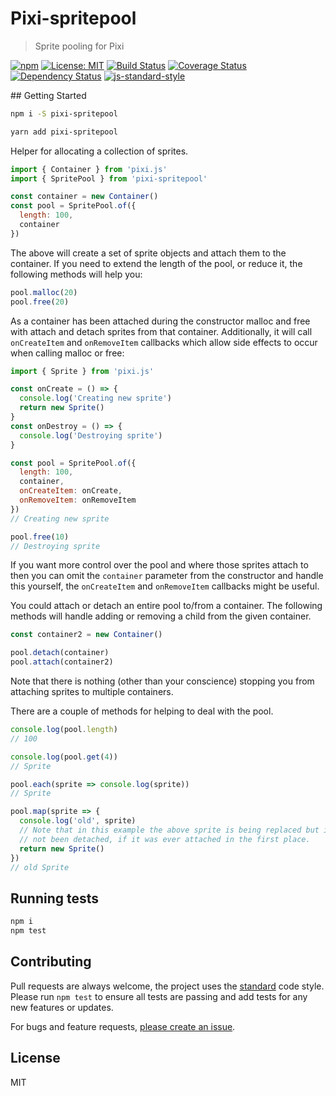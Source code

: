 
# Pixi-spritepool

> Sprite pooling for Pixi

[![npm](https://img.shields.io/npm/v/pixi-spritepool.svg?style=flat)](https://www.npmjs.com/package/pixi-spritepool)
[![License: MIT](https://img.shields.io/badge/License-MIT-yellow.svg)](https://opensource.org/licenses/MIT)
[![Build Status](https://travis-ci.org/mattstyles/pixi-spritepool.svg?branch=master)](https://travis-ci.org/mattstyles/pixi-spritepool)
[![Coverage Status](https://coveralls.io/repos/mattstyles/pixi-spritepool/badge.svg?branch=master&service=github)](https://coveralls.io/github/mattstyles/pixi-spritepool?branch=master)
[![Dependency Status](https://david-dm.org/mattstyles/pixi-spritepool.svg)](https://david-dm.org/mattstyles/pixi-spritepool)
[![js-standard-style](https://img.shields.io/badge/code%20style-standard-brightgreen.svg)](http://standardjs.com/)

## Getting Started

```sh
npm i -S pixi-spritepool
```

```sh
yarn add pixi-spritepool
```

Helper for allocating a collection of sprites.

```js
import { Container } from 'pixi.js'
import { SpritePool } from 'pixi-spritepool'

const container = new Container()
const pool = SpritePool.of({
  length: 100,
  container
})
```

The above will create a set of sprite objects and attach them to the container. If you need to extend the length of the pool, or reduce it, the following methods will help you:

```js
pool.malloc(20)
pool.free(20)
```

As a container has been attached during the constructor malloc and free with attach and detach sprites from that container. Additionally, it will call `onCreateItem` and `onRemoveItem` callbacks which allow side effects to occur when calling malloc or free:

```js
import { Sprite } from 'pixi.js'

const onCreate = () => {
  console.log('Creating new sprite')
  return new Sprite()
}
const onDestroy = () => {
  console.log('Destroying sprite')
}

const pool = SpritePool.of({
  length: 100,
  container,
  onCreateItem: onCreate,
  onRemoveItem: onRemoveItem
})
// Creating new sprite

pool.free(10)
// Destroying sprite
```

If you want more control over the pool and where those sprites attach to then you can omit the `container` parameter from the constructor and handle this yourself, the `onCreateItem` and `onRemoveItem` callbacks might be useful.

You could attach or detach an entire pool to/from a container. The following methods will handle adding or removing a child from the given container.

```js
const container2 = new Container()

pool.detach(container)
pool.attach(container2)
```

Note that there is nothing (other than your conscience) stopping you from attaching sprites to multiple containers.

There are a couple of methods for helping to deal with the pool.

```js
console.log(pool.length)
// 100

console.log(pool.get(4))
// Sprite

pool.each(sprite => console.log(sprite))
// Sprite

pool.map(sprite => {
  console.log('old', sprite)
  // Note that in this example the above sprite is being replaced but it has
  // not been detached, if it was ever attached in the first place.
  return new Sprite()
})
// old Sprite
```

## Running tests

```sh
npm i
npm test
```

## Contributing

Pull requests are always welcome, the project uses the [standard](http://standardjs.com) code style. Please run `npm test` to ensure all tests are passing and add tests for any new features or updates.

For bugs and feature requests, [please create an issue](https://github.com/mattstyles/pixi-spritepool/issues).

## License

MIT

